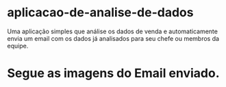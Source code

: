 # aplicacao-de-analise-de-dados
Uma aplicação simples que análise os dados de venda e automaticamente envia um email com os dados já analisados para seu chefe ou membros da equipe.


# Segue as imagens do Email enviado.


<div align="center">
<img src="https://desblogada.files.wordpress.co..." width="0px"/> 
</div>
